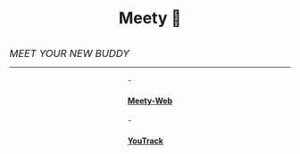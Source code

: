 <p align="center">
<h1 align="center">Meety 👋</h1>
  <br>
    <i style="font-size: 1.1rem">
        MEET YOUR NEW BUDDY
    </i>
  <br>
</p>

<hr>

<div style="display: flex; justify-content: space-around">
<div>
- <a href="https://meety-app.de/"><h4>Meety-Web</h4></a>
- <a href="https://meet-up.youtrack.cloud"><h4>YouTrack</h4></a>
</div>
